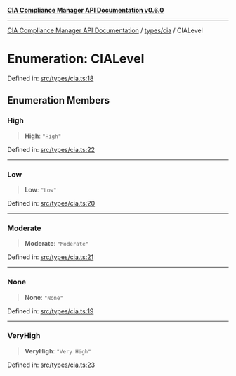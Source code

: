 [**CIA Compliance Manager API Documentation v0.6.0**](../../../README.md)

***

[CIA Compliance Manager API Documentation](../../../modules.md) / [types/cia](../README.md) / CIALevel

# Enumeration: CIALevel

Defined in: [src/types/cia.ts:18](https://github.com/Hack23/cia-compliance-manager/blob/ca083b463223765b22422b66b3a43930241849bd/src/types/cia.ts#L18)

## Enumeration Members

### High

> **High**: `"High"`

Defined in: [src/types/cia.ts:22](https://github.com/Hack23/cia-compliance-manager/blob/ca083b463223765b22422b66b3a43930241849bd/src/types/cia.ts#L22)

***

### Low

> **Low**: `"Low"`

Defined in: [src/types/cia.ts:20](https://github.com/Hack23/cia-compliance-manager/blob/ca083b463223765b22422b66b3a43930241849bd/src/types/cia.ts#L20)

***

### Moderate

> **Moderate**: `"Moderate"`

Defined in: [src/types/cia.ts:21](https://github.com/Hack23/cia-compliance-manager/blob/ca083b463223765b22422b66b3a43930241849bd/src/types/cia.ts#L21)

***

### None

> **None**: `"None"`

Defined in: [src/types/cia.ts:19](https://github.com/Hack23/cia-compliance-manager/blob/ca083b463223765b22422b66b3a43930241849bd/src/types/cia.ts#L19)

***

### VeryHigh

> **VeryHigh**: `"Very High"`

Defined in: [src/types/cia.ts:23](https://github.com/Hack23/cia-compliance-manager/blob/ca083b463223765b22422b66b3a43930241849bd/src/types/cia.ts#L23)
